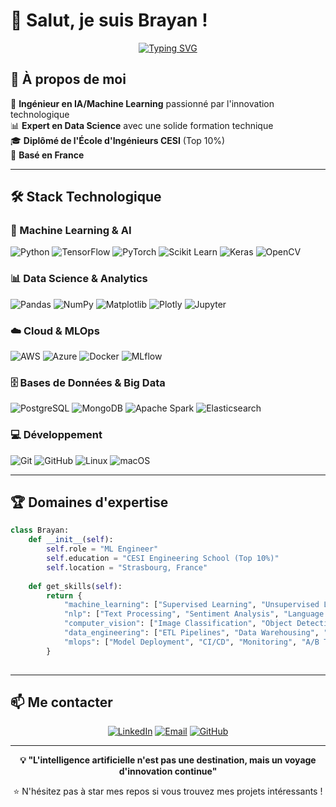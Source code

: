 # 👋 Salut, je suis Brayan !

<div align="center">
  
[![Typing SVG](https://readme-typing-svg.herokuapp.com?font=Fira+Code&pause=1000&color=2E97F7&center=true&vCenter=true&width=435&lines=ML+Engineer+%7C+AI+Enthusiast;Data+Science;CESI+Graduate+%7C+Top+10%25)](https://git.io/typing-svg)

</div>

## 🚀 À propos de moi

🤖 **Ingénieur en IA/Machine Learning** passionné par l'innovation technologique  
📊 **Expert en Data Science** avec une solide formation technique  
🎓 **Diplômé de l'École d'Ingénieurs CESI** (Top 10%)  
📍 **Basé en France**  

---

## 🛠️ Stack Technologique

### 🤖 Machine Learning & AI
![Python](https://img.shields.io/badge/Python-3776AB?style=for-the-badge&logo=python&logoColor=white)
![TensorFlow](https://img.shields.io/badge/TensorFlow-FF6F00?style=for-the-badge&logo=tensorflow&logoColor=white)
![PyTorch](https://img.shields.io/badge/PyTorch-EE4C2C?style=for-the-badge&logo=pytorch&logoColor=white)
![Scikit Learn](https://img.shields.io/badge/scikit--learn-F7931E?style=for-the-badge&logo=scikit-learn&logoColor=white)
![Keras](https://img.shields.io/badge/Keras-D00000?style=for-the-badge&logo=Keras&logoColor=white)
![OpenCV](https://img.shields.io/badge/opencv-%23white.svg?style=for-the-badge&logo=opencv&logoColor=white)

### 📊 Data Science & Analytics
![Pandas](https://img.shields.io/badge/pandas-%23150458.svg?style=for-the-badge&logo=pandas&logoColor=white)
![NumPy](https://img.shields.io/badge/numpy-%23013243.svg?style=for-the-badge&logo=numpy&logoColor=white)
![Matplotlib](https://img.shields.io/badge/Matplotlib-%23ffffff.svg?style=for-the-badge&logo=Matplotlib&logoColor=black)
![Plotly](https://img.shields.io/badge/Plotly-%233F4F75.svg?style=for-the-badge&logo=plotly&logoColor=white)
![Jupyter](https://img.shields.io/badge/Jupyter-F37626?style=for-the-badge&logo=jupyter&logoColor=white)

### ☁️ Cloud & MLOps
![AWS](https://img.shields.io/badge/AWS-%23FF9900.svg?style=for-the-badge&logo=amazon-aws&logoColor=white)
![Azure](https://img.shields.io/badge/azure-%230072C6.svg?style=for-the-badge&logo=microsoftazure&logoColor=white)
![Docker](https://img.shields.io/badge/docker-%230db7ed.svg?style=for-the-badge&logo=docker&logoColor=white)
![MLflow](https://img.shields.io/badge/mlflow-%23d9ead3.svg?style=for-the-badge&logo=numpy&logoColor=blue)

### 🗄️ Bases de Données & Big Data
![PostgreSQL](https://img.shields.io/badge/postgresql-%23316192.svg?style=for-the-badge&logo=postgresql&logoColor=white)
![MongoDB](https://img.shields.io/badge/MongoDB-%234ea94b.svg?style=for-the-badge&logo=mongodb&logoColor=white)
![Apache Spark](https://img.shields.io/badge/Apache%20Spark-FDEE21?style=for-the-badge&logo=apachespark&logoColor=black)
![Elasticsearch](https://img.shields.io/badge/-ElasticSearch-005571?style=for-the-badge&logo=elasticsearch)

### 💻 Développement
![Git](https://img.shields.io/badge/git-%23F05033.svg?style=for-the-badge&logo=git&logoColor=white)
![GitHub](https://img.shields.io/badge/github-%23121011.svg?style=for-the-badge&logo=github&logoColor=white)
![Linux](https://img.shields.io/badge/Linux-FCC624?style=for-the-badge&logo=linux&logoColor=black)
![macOS](https://img.shields.io/badge/mac%20os-000000?style=for-the-badge&logo=macos&logoColor=F0F0F0)

---

## 🏆 Domaines d'expertise

```python
class Brayan:
    def __init__(self):
        self.role = "ML Engineer"
        self.education = "CESI Engineering School (Top 10%)"
        self.location = "Strasbourg, France"
        
    def get_skills(self):
        return {
            "machine_learning": ["Supervised Learning", "Unsupervised Learning", "Deep Learning"],
            "nlp": ["Text Processing", "Sentiment Analysis", "Language Models"],
            "computer_vision": ["Image Classification", "Object Detection", "OCR"],
            "data_engineering": ["ETL Pipelines", "Data Warehousing", "Real-time Processing"],
            "mlops": ["Model Deployment", "CI/CD", "Monitoring", "A/B Testing"]
        }
    
```

---

## 📫 Me contacter

<div align="center">

[![LinkedIn](https://img.shields.io/badge/LinkedIn-0077B5?style=for-the-badge&logo=linkedin&logoColor=white)](https://linkedin.com/in/brayan-biout)
[![Email](https://img.shields.io/badge/Email-D14836?style=for-the-badge&logo=gmail&logoColor=white)](mailto:votre.email@exemple.com)
[![GitHub](https://img.shields.io/badge/GitHub-100000?style=for-the-badge&logo=github&logoColor=white)](https://github.com/brayan-biout)

</div>

---

<div align="center">
  
**💡 "L'intelligence artificielle n'est pas une destination, mais un voyage d'innovation continue"**

⭐ N'hésitez pas à star mes repos si vous trouvez mes projets intéressants !

</div> 
